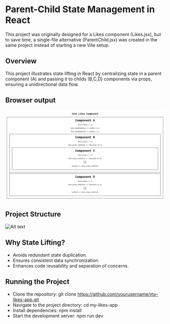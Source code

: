 # Parent-Child State Management in React

This project was originally designed for a Likes component (Likes.jsx), but to save time, a single-file alternative (ParentChild.jsx) was created in the same project instead of starting a new Vite setup.

## Overview
This project illustrates state lifting in React by centralizing state in a parent component (A) and passing it to childs (B,C,D) components via props, ensuring a unidirectional data flow.

## Browser output
![Alt text](src/assets/parent-child.jpg)

## Project Structure
![Alt text](src/assets/proj-structure.png)

## Why State Lifting?
- Avoids redundant state duplication.
- Ensures consistent data synchronization.
- Enhances code reusability and separation of concerns.

## Running the Project
- Clone the repository:                     git clone https://github.com/yourusername/my-likes-app.git
- Navigate to the project directory:        cd my-likes-app
- Install dependencies:                     npm install
- Start the development server:             npm run dev


